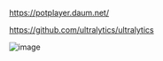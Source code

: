 
https://potplayer.daum.net/  

https://github.com/ultralytics/ultralytics  

![image](https://github.com/miyachun/ultralytics-yolov8/blob/main/info.jpg)  
